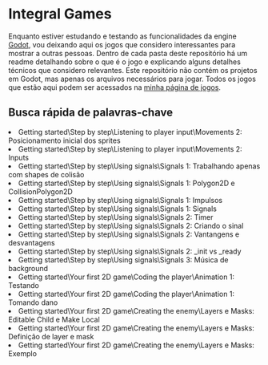# Integral Games
Enquanto estiver estudando e testando as funcionalidades da engine [Godot](https://docs.godotengine.org/en/stable/index.html), vou deixando aqui os jogos que considero interessantes para mostrar a outras pessoas. Dentro de cada pasta deste repositório há um readme detalhando sobre o que é o jogo e explicando alguns detalhes técnicos que considero relevantes. Este repositório não contém os projetos em Godot, mas apenas os arquivos necessários para jogar. Todos os jogos que estão aqui podem ser acessados na [minha página de jogos](https://felipebottega.github.io/Games/).

<h2>Busca rápida de palavras-chave</h2>

<li>Getting started\Step by step\Listening to player input\Movements 2: Posicionamento inicial dos sprites
</li>
<li>Getting started\Step by step\Listening to player input\Movements 2: Inputs
</li>
<li>Getting started\Step by step\Using signals\Signals 1: Trabalhando apenas com shapes de colisão
</li>
<li>Getting started\Step by step\Using signals\Signals 1: Polygon2D e CollisionPolygon2D
</li>
<li>Getting started\Step by step\Using signals\Signals 1: Impulsos
</li>
<li>Getting started\Step by step\Using signals\Signals 1: Signals
</li>
<li>Getting started\Step by step\Using signals\Signals 2: Timer
</li>
<li>Getting started\Step by step\Using signals\Signals 2: Criando o sinal
</li>
<li>Getting started\Step by step\Using signals\Signals 2: Vantangens e desvantagens
</li>
<li>Getting started\Step by step\Using signals\Signals 2: _init vs _ready
</li>
<li>Getting started\Step by step\Using signals\Signals 3: Música de background
</li>
<li>Getting started\Your first 2D game\Coding the player\Animation 1: Testando
</li>
<li>Getting started\Your first 2D game\Coding the player\Animation 1: Tomando dano
</li>
<li>Getting started\Your first 2D game\Creating the enemy\Layers e Masks: Editable Child e Make Local
</li>
<li>Getting started\Your first 2D game\Creating the enemy\Layers e Masks: Definição de layer e mask
</li>
<li>Getting started\Your first 2D game\Creating the enemy\Layers e Masks: Exemplo
</li>
</ul>
